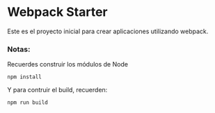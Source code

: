 # Webpack Starter

Este es el proyecto inicial para crear aplicaciones utilizando webpack.

### Notas:
Recuerdes construir los módulos de Node

```
npm install
```
Y para contruir el build, recuerden:
```
npm run build
```